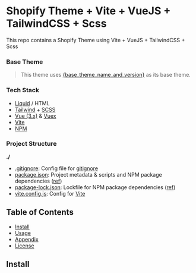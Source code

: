 # Shopify Theme + Vite + VueJS + TailwindCSS + Scss

This repo contains a Shopify Theme using Vite + VueJS + TailwindCSS + Scss

### Base Theme

> This theme uses [{base_theme_name_and_version}]({base_theme_link}) as its base theme.

### Tech Stack

- [Liquid](https://shopify.dev/api/liquid) / HTML
- [Tailwind](https://tailwindcss.com/docs) + [SCSS](https://sass-lang.com/documentation)
- [Vue (3.x)](https://vuejs.org/guide/introduction.html) & [Vuex](https://vuex.vuejs.org/)
- [Vite](https://vitejs.dev/config/)
- [NPM](https://www.npmjs.com/)

### Project Structure

**./**

- [.gitignore](./.gitignore): Config file for [gitignore](https://git-scm.com/docs/gitignore)
- [package.json](./package.json): Project metadata & scripts and NPM package dependencies ([ref](https://docs.npmjs.com/cli/v7/configuring-npm/package-json))
- [package-lock.json](./package-lock.json): Lockfile for NPM package dependencies ([ref](https://docs.npmjs.com/cli/v8/configuring-npm/package-lock-json))
- [vite.config.js](./webpack.common.js): Config for [Vite](https://vitejs.dev/config/)

## Table of Contents

- [Install](#install)
- [Usage](#usage)
- [Appendix](#appendix-project-setup)
- [License](#license)

## Install
